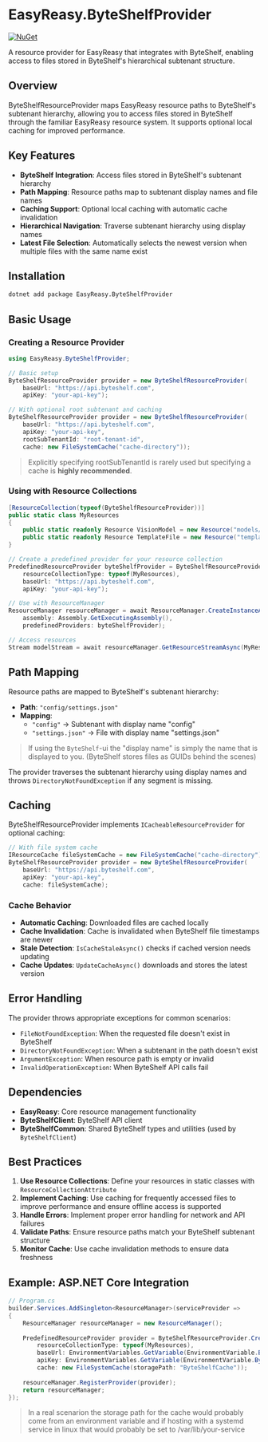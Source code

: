 # EasyReasy.ByteShelfProvider

[![NuGet](https://img.shields.io/badge/nuget-EasyReasy.ByteShelfProvider-blue.svg)](https://www.nuget.org/packages/EasyReasy.ByteShelfProvider)

A resource provider for EasyReasy that integrates with ByteShelf, enabling access to files stored in ByteShelf's hierarchical subtenant structure.

## Overview

ByteShelfResourceProvider maps EasyReasy resource paths to ByteShelf's subtenant hierarchy, allowing you to access files stored in ByteShelf through the familiar EasyReasy resource system. It supports optional local caching for improved performance.

## Key Features

- **ByteShelf Integration**: Access files stored in ByteShelf's subtenant hierarchy
- **Path Mapping**: Resource paths map to subtenant display names and file names
- **Caching Support**: Optional local caching with automatic cache invalidation
- **Hierarchical Navigation**: Traverse subtenant hierarchy using display names
- **Latest File Selection**: Automatically selects the newest version when multiple files with the same name exist

## Installation

```bash
dotnet add package EasyReasy.ByteShelfProvider
```

## Basic Usage

### Creating a Resource Provider

```csharp
using EasyReasy.ByteShelfProvider;

// Basic setup
ByteShelfResourceProvider provider = new ByteShelfResourceProvider(
    baseUrl: "https://api.byteshelf.com",
    apiKey: "your-api-key");

// With optional root subtenant and caching
ByteShelfResourceProvider provider = new ByteShelfResourceProvider(
    baseUrl: "https://api.byteshelf.com",
    apiKey: "your-api-key",
    rootSubTenantId: "root-tenant-id",
    cache: new FileSystemCache("cache-directory"));
```

> Explicitly specifying rootSubTenantId is rarely used but specifying a cache is **highly recommended**.

### Using with Resource Collections

```csharp
[ResourceCollection(typeof(ByteShelfResourceProvider))]
public static class MyResources
{
    public static readonly Resource VisionModel = new Resource("models/ML-vision.onnx");
    public static readonly Resource TemplateFile = new Resource("templates/email.html");
}
```

```csharp
// Create a predefined provider for your resource collection
PredefinedResourceProvider byteShelfProvider = ByteShelfResourceProvider.CreatePredefined(
    resourceCollectionType: typeof(MyResources),
    baseUrl: "https://api.byteshelf.com",
    apiKey: "your-api-key");

// Use with ResourceManager
ResourceManager resourceManager = await ResourceManager.CreateInstanceAsync(
    assembly: Assembly.GetExecutingAssembly(),
    predefinedProviders: byteShelfProvider);

// Access resources
Stream modelStream = await resourceManager.GetResourceStreamAsync(MyResources.VisionModel);
```

## Path Mapping

Resource paths are mapped to ByteShelf's subtenant hierarchy:

- **Path**: `"config/settings.json"`
- **Mapping**: 
  - `"config"` → Subtenant with display name "config"
  - `"settings.json"` → File with display name "settings.json"

> If using the `ByteShelf`-ui the "display name" is simply the name that is displayed to you. (ByteShelf stores files as GUIDs behind the scenes)

The provider traverses the subtenant hierarchy using display names and throws `DirectoryNotFoundException` if any segment is missing.

## Caching

ByteShelfResourceProvider implements `ICacheableResourceProvider` for optional caching:

```csharp
// With file system cache
IResourceCache fileSystemCache = new FileSystemCache("cache-directory");
ByteShelfResourceProvider provider = new ByteShelfResourceProvider(
    baseUrl: "https://api.byteshelf.com",
    apiKey: "your-api-key",
    cache: fileSystemCache);
```

### Cache Behavior

- **Automatic Caching**: Downloaded files are cached locally
- **Cache Invalidation**: Cache is invalidated when ByteShelf file timestamps are newer
- **Stale Detection**: `IsCacheStaleAsync()` checks if cached version needs updating
- **Cache Updates**: `UpdateCacheAsync()` downloads and stores the latest version

## Error Handling

The provider throws appropriate exceptions for common scenarios:

- `FileNotFoundException`: When the requested file doesn't exist in ByteShelf
- `DirectoryNotFoundException`: When a subtenant in the path doesn't exist
- `ArgumentException`: When resource path is empty or invalid
- `InvalidOperationException`: When ByteShelf API calls fail

## Dependencies

- **EasyReasy**: Core resource management functionality
- **ByteShelfClient**: ByteShelf API client
- **ByteShelfCommon**: Shared ByteShelf types and utilities (used by `ByteShelfClient`)

## Best Practices

1. **Use Resource Collections**: Define your resources in static classes with `ResourceCollectionAttribute`
2. **Implement Caching**: Use caching for frequently accessed files to improve performance and ensure offline access is supported
3. **Handle Errors**: Implement proper error handling for network and API failures
4. **Validate Paths**: Ensure resource paths match your ByteShelf subtenant structure
5. **Monitor Cache**: Use cache invalidation methods to ensure data freshness

## Example: ASP.NET Core Integration

```csharp
// Program.cs
builder.Services.AddSingleton<ResourceManager>(serviceProvider =>
{
    ResourceManager resourceManager = new ResourceManager();
    
    PredefinedResourceProvider provider = ByteShelfResourceProvider.CreatePredefined(
        resourceCollectionType: typeof(MyResources),
        baseUrl: EnvironmentVariables.GetVariable(EnvironmentVariable.ByteShelfBaseUrl),
        apiKey: EnvironmentVariables.GetVariable(EnvironmentVariable.ByteShelfApiKey),
        cache: new FileSystemCache(storagePath: "ByteShelfCache"));
    
    resourceManager.RegisterProvider(provider);
    return resourceManager;
});
```

> In a real scenarion the storage path for the cache would probably come from an environment variable and if hosting with a systemd service in linux that would probably be set to /var/lib/your-service